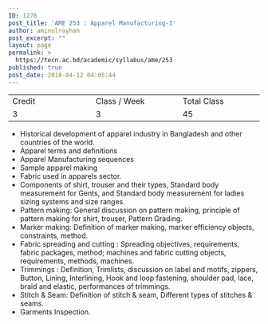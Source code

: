 ```yaml
---
ID: 1278
post_title: 'AME 253 : Apparel Manufacturing-I'
author: aminulrayhan
post_excerpt: ""
layout: page
permalink: >
  https://tecn.ac.bd/academic/syllabus/ame/253
published: true
post_date: 2018-04-12 04:05:44
---
```

<table width="628">
<tbody>
<tr>
<td width="207">Credit</td>
<td width="220">Class / Week</td>
<td width="202">Total Class</td>
</tr>
<tr>
<td width="207">3</td>
<td width="220">3</td>
<td width="202">45</td>
</tr>
</tbody>
</table>
<ul>
 	<li>Historical development of apparel industry in Bangladesh and other countries of the world.</li>
 	<li>Apparel terms and definitions</li>
 	<li>Apparel Manufacturing sequences</li>
 	<li>Sample apparel making</li>
 	<li>Fabric used in apparels sector.</li>
 	<li>Components of shirt, trouser and their types, Standard body measurement for Gents, and Standard body measurement for ladies sizing systems and size ranges.</li>
 	<li>Pattern making: General discussion on pattern making, principle of pattern making for shirt, trouser, Pattern Grading.</li>
 	<li>Marker making: Definition of marker making, marker efficiency objects, constraints, method.</li>
 	<li>Fabric spreading and cutting : Spreading objectives, requirements, fabric packages, method; machines and fabric cutting objects, requirements, methods, machines.</li>
 	<li>Trimmings : Definition, Trimlists, discussion on label and motifs, zippers, Button, Lining, Interlining, Hook and loop fastening, shoulder pad, lace, braid and elastic, performances of trimmings.</li>
 	<li>Stitch &amp; Seam: Definition of stitch &amp; seam, Different types of stitches &amp; seams.</li>
 	<li>Garments Inspection.</li>
</ul>